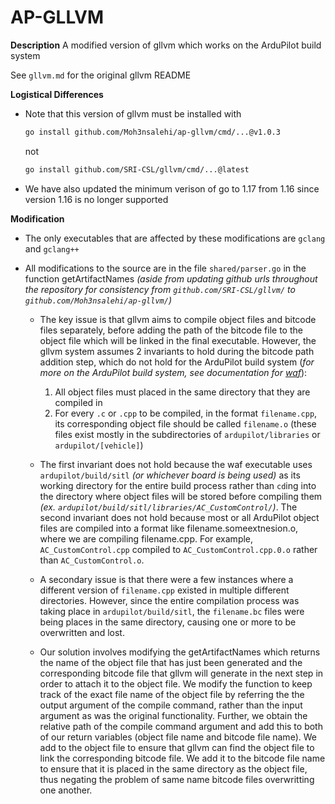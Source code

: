 # AP-GLLVM

<!-- add hyperlinks here  -->
**Description**
A modified version of gllvm which works on the ArduPilot build system 

See ```gllvm.md``` for the original gllvm README

**Logistical Differences**
- Note that this version of gllvm must be installed with 
    ```bash
    go install github.com/Moh3nsalehi/ap-gllvm/cmd/...@v1.0.3
    ```
    not
    ```bash
    go install github.com/SRI-CSL/gllvm/cmd/...@latest
    ```

- We have also updated the minimum verison of go to 1.17 from 1.16 since version 1.16 is no longer supported

**Modification**
- The only executables that are affected by these modifications are ```gclang``` and ```gclang++```

- All modifications to the source are in the file ```shared/parser.go``` in the function getArtifactNames *(aside from updating github urls throughout the repository for consistency from ```github.com/SRI-CSL/gllvm/``` to ```github.com/Moh3nsalehi/ap-gllvm/```)*
    - The key issue is that gllvm aims to compile object files and bitcode files separately, before adding the path of the bitcode file to the object file which will be linked in the final executable. However, the gllvm system assumes 2 invariants to hold during the bitcode path addition step, which do not hold for the ArduPilot build system (*for more on the ArduPilot build system, see documentation for [waf](https://waf.io/book/)*): <!-- add a hyperlink here for waf --> 
        1. All object files must placed in the same directory that they are compiled in
        2. For every ```.c``` or ```.cpp``` to be compiled, in the format ```filename.cpp```, its corresponding object file should be called ```filename.o``` (these files exist mostly in the subdirectories of `ardupilot/libraries` or `ardupilot/[vehicle]`)

    - The first invariant does not hold because the waf executable uses ```ardupilot/build/sitl``` *(or whichever board is being used)* as its working directory for the entire build process rather than ```cd```ing into the directory where object files will be stored before compiling them *(ex. ```ardupilot/build/sitl/libraries/AC_CustomControl/```)*. The second invariant does not hold because most or all ArduPilot object files are compiled into a format like filename.someextnesion.o, where we are compiling filename.cpp. For example, ```AC_CustomControl.cpp``` compiled to ```AC_CustomControl.cpp.0.o``` rather than ```AC_CustomControl.o```.

    - A secondary issue is that there were a few instances where a different version of ```filename.cpp``` existed in multiple different directories. However, since the entire compilation process was taking place in ```ardupilot/build/sitl```, the ```filename.bc``` files were being places in the same directory, causing one or more to be overwritten and lost.
    
    - Our solution involves modifying the getArtifactNames which returns the name of the object file that has just been generated and the corresponding bitcode file that gllvm will generate in the next step in order to attach it to the object file. We modify the function to keep track of the exact file name of the object file by referring the the output argument of the compile command, rather than the input argument as was the original functionality. Further, we obtain the relative path of the compile command argument and add this to both of our return variables (object file name and bitcode file name). We add to the object file to ensure that gllvm can find the object file to link the corresponding bitcode file. We add it to the bitcode file name to ensure that it is placed in the same directory as the object file, thus negating the problem of same name bitcode files overwritting one another.
